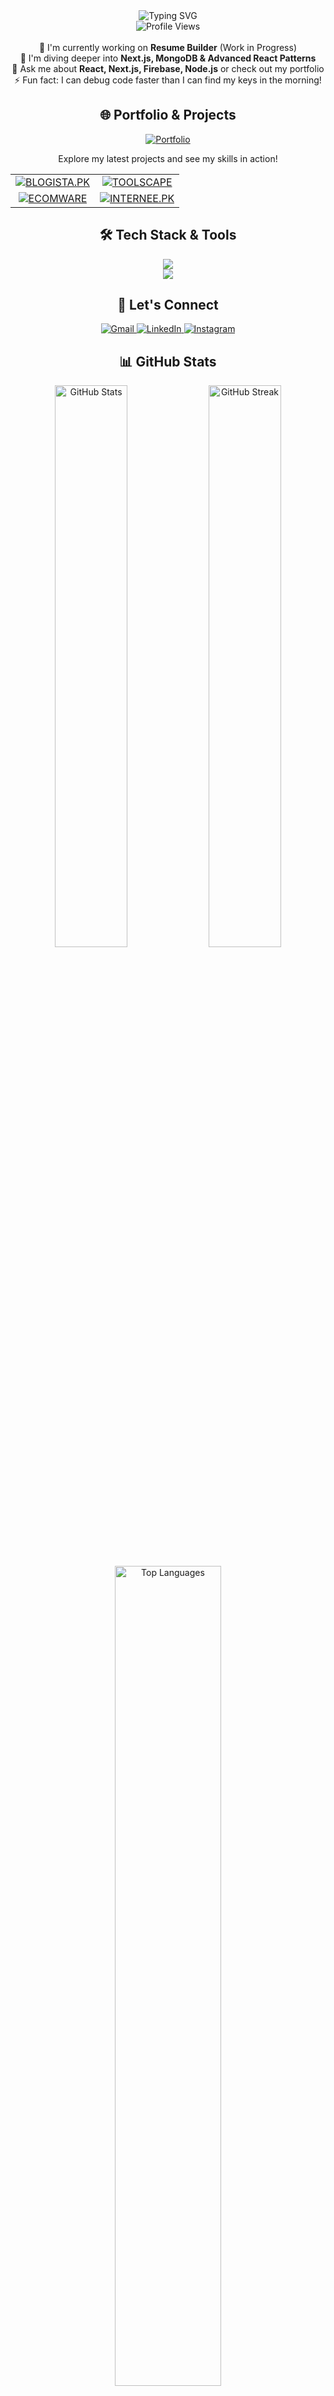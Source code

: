 <div align="center">
  <img src="https://readme-typing-svg.herokuapp.com?font=Fira+Code&weight=500&size=40&pause=1000&color=7A7ADB&center=true&vCenter=true&width=600&height=100&lines=Hi+%F0%9F%91%8B%2C+I'm+Muhammad+Haseeb;Full+Stack+Developer;Crafting+Digital+Experiences" alt="Typing SVG" />
</div>

<div align="center">
  <img src="https://komarev.com/ghpvc/?username=haseebshahbaz&color=blueviolet&style=flat-square&label=Profile+Views" alt="Profile Views" />
</div>

<br />

<div align="center">
  🔭 I'm currently working on <strong>Resume Builder</strong> (Work in Progress)<br />
  🌱 I'm diving deeper into <strong>Next.js, MongoDB & Advanced React Patterns</strong><br />
  💬 Ask me about <strong>React, Next.js, Firebase, Node.js</strong> or check out my portfolio<br />
  ⚡ Fun fact: I can debug code faster than I can find my keys in the morning!
</div>

<h2 align="center">🌐 Portfolio & Projects</h2>
<div align="center">
  <a href="https://your-portfolio-url.com" target="_blank">
    <img src="https://img.shields.io/badge/Portfolio-FF5722?style=for-the-badge&logo=google-chrome&logoColor=white" alt="Portfolio" />
  </a>
  <p>Explore my latest projects and see my skills in action!</p>
  <table>
    <tr>
      <td align="center">
        <a href="https://blogista-blog-website.vercel.app/" target="_blank">
          <img src="https://img.shields.io/badge/BLOGISTA.PK-0A0A0A?style=for-the-badge&logo=dev.to&logoColor=white" alt="BLOGISTA.PK"/>
        </a>
      </td>
      <td align="center">
        <a href="https://toolscape.vercel.app/" target="_blank">
          <img src="https://img.shields.io/badge/TOOLSCAPE-4285F4?style=for-the-badge&logo=google-cloud&logoColor=white" alt="TOOLSCAPE"/>
        </a>
      </td>
    </tr>
    <tr>
      <td align="center">
        <a href="https://haseebshahbaz.github.io/ECOMWARE/" target="_blank">
          <img src="https://img.shields.io/badge/ECOMWARE-FFA500?style=for-the-badge&logo=shopify&logoColor=white" alt="ECOMWARE"/>
        </a>
      </td>
      <td align="center">
        <a href="https://haseebshahbaz.github.io/Internee.pk/" target="_blank">
          <img src="https://img.shields.io/badge/INTERNEE.PK-00C7B7?style=for-the-badge&logo=netlify&logoColor=white" alt="INTERNEE.PK"/>
        </a>
      </td>
    </tr>
  </table>
</div>

<h2 align="center">🛠️ Tech Stack & Tools</h2>
<div align="center">
  <img src="https://skillicons.dev/icons?i=react,nextjs,typescript,nodejs,express,mongodb,firebase,mysql" /><br/>
  <img src="https://skillicons.dev/icons?i=html,css,javascript,bootstrap,tailwind,materialui,figma,git" /><br/>
</div>

<h2 align="center">🤝 Let's Connect</h2>
<div align="center">
  <a href="mailto:haseebshahbazpk786@gmail.com" target="_blank">
    <img src="https://img.shields.io/badge/Gmail-D14836?style=for-the-badge&logo=gmail&logoColor=white" alt="Gmail"/>
  </a>
  <a href="https://www.linkedin.com/in/mdhaseeb07/" target="_blank">
    <img src="https://img.shields.io/badge/LinkedIn-0077B5?style=for-the-badge&logo=linkedin&logoColor=white" alt="LinkedIn"/>
  </a>
  <a href="https://www.instagram.com/ch.haseebshahbaz/" target="_blank">
    <img src="https://img.shields.io/badge/Instagram-E4405F?style=for-the-badge&logo=instagram&logoColor=white" alt="Instagram"/>
  </a>
</div>

<h2 align="center">📊 GitHub Stats</h2>
<div align="center">
  <img src="https://github-readme-stats.vercel.app/api?username=haseebshahbaz&show_icons=true&count_private=true&hide_border=true&title_color=7A7ADB&icon_color=2234AE&text_color=D3D3D3&bg_color=0,000000,130F40" alt="GitHub Stats" width="48%" />
  <img src="https://github-readme-streak-stats.herokuapp.com/?user=haseebshahbaz&theme=dark&hide_border=true&background=0D1117&stroke=0000&ring=e05397&fire=e05397&currStreakLabel=e05397" alt="GitHub Streak" width="48%" />
</div>

<br />

<div align="center">
  <img src="https://github-readme-stats.vercel.app/api/top-langs/?username=haseebshahbaz&layout=compact&hide_border=true&title_color=7A7ADB&text_color=D3D3D3&bg_color=0,000000,130F40" alt="Top Languages" width="58%" />
</div>

<h2 align="center">🏆 GitHub Profile Trophy</h2>
<div align="center">
  <img src="https://github-profile-trophy.vercel.app/?username=haseebshahbaz&theme=darkhub&no-frame=true&no-bg=true&margin-w=4&row=1" alt="GitHub Trophy" />
</div>

<h2 align="center">📈 Contribution Graph</h2>
<div align="center">
  <img src="https://github-readme-activity-graph.vercel.app/graph?username=haseebshahbaz&theme=react-dark&hide_border=true&area=true" alt="Contribution Graph" width="95%" />
</div>

<div align="center">
  <h2 style="color: #7A7ADB;">Thanks for visiting! 😊</h2>
  <p>Feel free to star ⭐ repositories if you find them interesting!</p>
  
  ![Snake animation](https://github.com/haseebshahbaz/haseebshahbaz/blob/output/github-contribution-grid-snake.svg)
</div>

